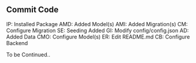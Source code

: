 ## Commit Code
IP: Installed Package
AMD: Added Model(s)
AMI: Added Migration(s)
CM: Configure Migration
SE: Seeding Added
GI: Modify config/config.json
AD: Added Data
CMO: Configure Model(s)
ER: Edit README.md
CB: Configure Backend

To be Continued..
